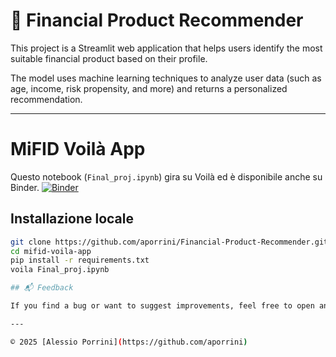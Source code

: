 # 💼 Financial Product Recommender

This project is a Streamlit web application that helps users identify the most suitable financial product based on their profile.

The model uses machine learning techniques to analyze user data (such as age, income, risk propensity, and more) and returns a personalized recommendation.

---

# MiFID Voilà App

Questo notebook (`Final_proj.ipynb`) gira su Voilà ed è disponibile anche su Binder.
[![Binder](https://mybinder.org/badge_logo.svg)](https://mybinder.org/v2/gh/aporrini/Financial-Product-Recommender/main?urlpath=voila%2Frender%2FFinal_proj.ipynb)


## Installazione locale

```bash
git clone https://github.com/aporrini/Financial-Product-Recommender.git
cd mifid-voila-app
pip install -r requirements.txt
voila Final_proj.ipynb

## 📬 Feedback

If you find a bug or want to suggest improvements, feel free to open an issue or pull request.

---

© 2025 [Alessio Porrini](https://github.com/aporrini)
